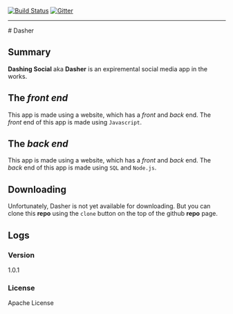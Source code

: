 [![Build Status](https://github.com/BOXEL-REBOUND/Dasher/workflows/CI/badge.svg)](https://github.com/BOXEL-REBOUND/Dasher/actions)
[![Gitter](https://badges.gitter.im/DasherSocial/community.svg)](https://gitter.im/DasherSocial/community?utm_source=badge&utm_medium=badge&utm_campaign=pr-badge)
<hr />
# Dasher


## Summary
**Dashing Social** aka **Dasher** is an expiremental social media app in the works.

## The *front end*
This app is made using a website, which has a *front* and *back* end. The *front* end of this app is made using <code>Javascript</code>.

## The *back end*
This app is made using a website, which has a *front* and *back* end. The *back* end of this app is made using <code>SQL</code> and <code>Node.js</code>.

## Downloading
Unfortunately, Dasher is not yet available for downloading. But you can clone this **repo** using the <code>clone</code> button on the top of the github **repo** page.

## Logs
### Version
1.0.1
### License
Apache License
